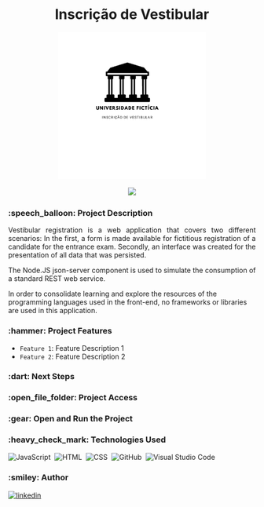 <h1 align="center"> Inscrição de Vestibular </h1>
<p align="center">
<img width="300em" src="https://github.com/deciosousa/inscricaoVestibular/blob/main/Logo.png" alt="logo"/>
<p/>
<p align="center">
<img loading="lazy" width="150em" src="http://img.shields.io/static/v1?label=STATUS&message=DEVELOPING&color=GREEN&style=for-the-badge"/>
</p>

<h3>:speech_balloon: Project Description</h3>
<p align="justify">Vestibular registration is a web application that covers two different scenarios: In the first, a form is made available for fictitious registration of a candidate for the entrance exam. Secondly, an interface was created for the presentation of all data that was persisted.

The Node.JS json-server component is used to simulate the consumption of a standard REST web service.

In order to consolidate learning and explore the resources of the programming languages used in the front-end, no frameworks or libraries are used in this application.<p> 
<h3> :hammer: Project Features</h3>

- `Feature 1`: Feature Description 1
- `Feature 2`: Feature Description 2

<h3>:dart: Next Steps</h3>

<h3>:open_file_folder: Project Access</h3>
<h3>:gear: Open and Run the Project</h3>
<h3>:heavy_check_mark: Technologies Used</h3>

![JavaScript](https://img.shields.io/badge/-JavaScript-05122A?style=flat&logo=javascript)&nbsp;
![HTML](https://img.shields.io/badge/-HTML-05122A?style=flat&logo=HTML5)&nbsp;
![CSS](https://img.shields.io/badge/-CSS-05122A?style=flat&logo=CSS3&logoColor=1572B6)&nbsp;
![GitHub](https://img.shields.io/badge/-GitHub-05122A?style=flat&logo=github)&nbsp;
![Visual Studio Code](https://img.shields.io/badge/-Visual%20Studio%20Code-05122A?style=flat&logo=visual-studio-code&logoColor=007ACC)&nbsp;

<h3>:smiley: Author</h3>

<p align="left">
<a href="https://linkedin.com/in/deciosousafilho" target="_blank">
  <img align="center" src="https://img.shields.io/badge/-deciosousa-05122A?style=flat&logo=linkedin" alt="linkedin"/>
</a>
</p>

